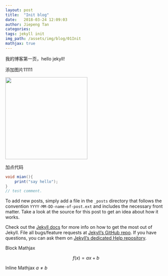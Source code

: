 ```yaml
---
layout: post
title:  "Init blog"
date:   2018-03-24 12:09:03
author: Jiepeng Tan
categories: 
tags: jekyll init
img_path: /assets/img/blog/01Init
mathjax: true
---
```

我的博客第一页，hello jekyll!



添加图片11111

<img src="{{page.img_path}}/HPUI.jpg?raw=true" width="256">

加点代码
```cs
void mian(){
    print("say hello");
}
// test comment.
```


To add new posts, simply add a file in the `_posts` directory that follows the convention `YYYY-MM-DD-name-of-post.ext` and includes the necessary front matter. Take a look at the source for this post to get an idea about how it works.

Check out the [Jekyll docs][jekyll] for more info on how to get the most out of Jekyll. File all bugs/feature requests at [Jekyll’s GitHub repo][jekyll-gh]. If you have questions, you can ask them on [Jekyll’s dedicated Help repository][jekyll-help].

[jekyll]:      http://jekyllrb.com
[jekyll-gh]:   https://github.com/jekyll/jekyll
[jekyll-help]: https://github.com/jekyll/jekyll-help

Block Mathjax 

$$
f(x) = ax + b
$$

Inline Mathjax $a \neq b$
